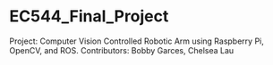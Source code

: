 # EC544_Final_Project
Project: Computer Vision Controlled Robotic Arm using Raspberry Pi, OpenCV, and ROS.
Contributors: Bobby Garces, Chelsea Lau

